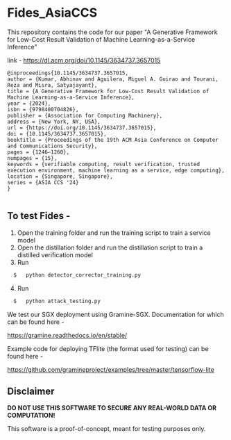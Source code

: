 # Fides_AsiaCCS
This repository contains the code for our paper "A Generative Framework for Low-Cost Result Validation of Machine Learning-as-a-Service Inference"

link - https://dl.acm.org/doi/10.1145/3634737.3657015


```
@inproceedings{10.1145/3634737.3657015,
author = {Kumar, Abhinav and Aguilera, Miguel A. Guirao and Tourani, Reza and Misra, Satyajayant},
title = {A Generative Framework for Low-Cost Result Validation of Machine Learning-as-a-Service Inference},
year = {2024},
isbn = {9798400704826},
publisher = {Association for Computing Machinery},
address = {New York, NY, USA},
url = {https://doi.org/10.1145/3634737.3657015},
doi = {10.1145/3634737.3657015},
booktitle = {Proceedings of the 19th ACM Asia Conference on Computer and Communications Security},
pages = {1246–1260},
numpages = {15},
keywords = {verifiable computing, result verification, trusted execution environment, machine learning as a service, edge computing},
location = {Singapore, Singapore},
series = {ASIA CCS '24}
}


```
## To test Fides -

1) Open the training folder and run the training script to train a service model
2) Open the distillation folder and run the distillation script to train a distilled verification model
3) Run
  ```bash
	$   python detector_corrector_training.py
```

4) Run
  ```bash
	$   python attack_testing.py
```
We test our SGX deployment using Gramine-SGX. Documentation for which can be found here -

https://gramine.readthedocs.io/en/stable/

Example code for deploying TFlite (the format used for testing) can be found here - 

https://github.com/gramineproject/examples/tree/master/tensorflow-lite


## Disclaimer

**DO NOT USE THIS SOFTWARE TO SECURE ANY 
REAL-WORLD DATA OR COMPUTATION!**

This software is a proof-of-concept, meant for 
testing purposes only.
